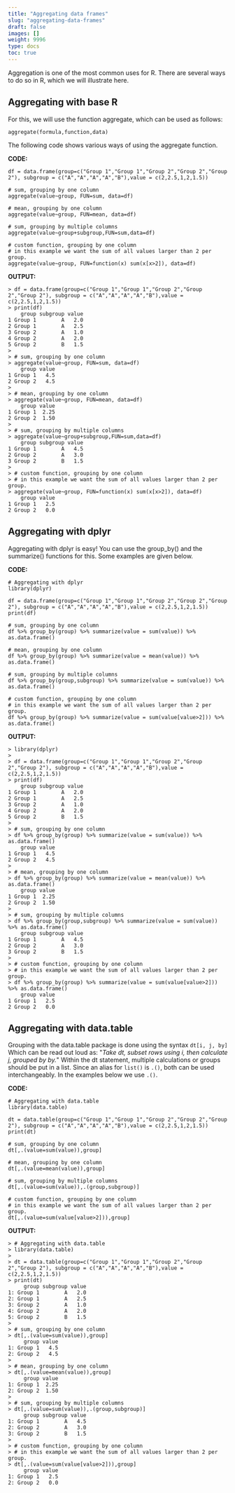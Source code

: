 ```yaml
---
title: "Aggregating data frames"
slug: "aggregating-data-frames"
draft: false
images: []
weight: 9996
type: docs
toc: true
---
```


Aggregation is one of the most common uses for R. There are several ways to do so in R, which we will illustrate here.

## Aggregating with base R
For this, we will use the function aggregate, which can be used as follows:

    aggregate(formula,function,data)

The following code shows various ways of using the aggregate function. 

**CODE:**

    df = data.frame(group=c("Group 1","Group 1","Group 2","Group 2","Group 2"), subgroup = c("A","A","A","A","B"),value = c(2,2.5,1,2,1.5))
    
    # sum, grouping by one column
    aggregate(value~group, FUN=sum, data=df)
    
    # mean, grouping by one column
    aggregate(value~group, FUN=mean, data=df)
    
    # sum, grouping by multiple columns
    aggregate(value~group+subgroup,FUN=sum,data=df)
    
    # custom function, grouping by one column
    # in this example we want the sum of all values larger than 2 per group.
    aggregate(value~group, FUN=function(x) sum(x[x>2]), data=df)

**OUTPUT:**

    > df = data.frame(group=c("Group 1","Group 1","Group 2","Group 2","Group 2"), subgroup = c("A","A","A","A","B"),value = c(2,2.5,1,2,1.5))
    > print(df)
        group subgroup value
    1 Group 1        A   2.0
    2 Group 1        A   2.5
    3 Group 2        A   1.0
    4 Group 2        A   2.0
    5 Group 2        B   1.5
    > 
    > # sum, grouping by one column
    > aggregate(value~group, FUN=sum, data=df)
        group value
    1 Group 1   4.5
    2 Group 2   4.5
    > 
    > # mean, grouping by one column
    > aggregate(value~group, FUN=mean, data=df)
        group value
    1 Group 1  2.25
    2 Group 2  1.50
    > 
    > # sum, grouping by multiple columns
    > aggregate(value~group+subgroup,FUN=sum,data=df)
        group subgroup value
    1 Group 1        A   4.5
    2 Group 2        A   3.0
    3 Group 2        B   1.5
    > 
    > # custom function, grouping by one column
    > # in this example we want the sum of all values larger than 2 per group.
    > aggregate(value~group, FUN=function(x) sum(x[x>2]), data=df)
        group value
    1 Group 1   2.5
    2 Group 2   0.0

## Aggregating with dplyr
Aggregating with dplyr is easy! You can use the group_by() and the summarize() functions for this. Some examples are given below.

**CODE:**

    # Aggregating with dplyr
    library(dplyr)
    
    df = data.frame(group=c("Group 1","Group 1","Group 2","Group 2","Group 2"), subgroup = c("A","A","A","A","B"),value = c(2,2.5,1,2,1.5))
    print(df)
    
    # sum, grouping by one column
    df %>% group_by(group) %>% summarize(value = sum(value)) %>% as.data.frame()
    
    # mean, grouping by one column
    df %>% group_by(group) %>% summarize(value = mean(value)) %>% as.data.frame()
    
    # sum, grouping by multiple columns
    df %>% group_by(group,subgroup) %>% summarize(value = sum(value)) %>% as.data.frame()
    
    # custom function, grouping by one column
    # in this example we want the sum of all values larger than 2 per group.
    df %>% group_by(group) %>% summarize(value = sum(value[value>2])) %>% as.data.frame()

**OUTPUT:**

    > library(dplyr)
    > 
    > df = data.frame(group=c("Group 1","Group 1","Group 2","Group 2","Group 2"), subgroup = c("A","A","A","A","B"),value = c(2,2.5,1,2,1.5))
    > print(df)
        group subgroup value
    1 Group 1        A   2.0
    2 Group 1        A   2.5
    3 Group 2        A   1.0
    4 Group 2        A   2.0
    5 Group 2        B   1.5
    > 
    > # sum, grouping by one column
    > df %>% group_by(group) %>% summarize(value = sum(value)) %>% as.data.frame()
        group value
    1 Group 1   4.5
    2 Group 2   4.5
    > 
    > # mean, grouping by one column
    > df %>% group_by(group) %>% summarize(value = mean(value)) %>% as.data.frame()
        group value
    1 Group 1  2.25
    2 Group 2  1.50
    > 
    > # sum, grouping by multiple columns
    > df %>% group_by(group,subgroup) %>% summarize(value = sum(value)) %>% as.data.frame()
        group subgroup value
    1 Group 1        A   4.5
    2 Group 2        A   3.0
    3 Group 2        B   1.5
    > 
    > # custom function, grouping by one column
    > # in this example we want the sum of all values larger than 2 per group.
    > df %>% group_by(group) %>% summarize(value = sum(value[value>2])) %>% as.data.frame()
        group value
    1 Group 1   2.5
    2 Group 2   0.0

## Aggregating with data.table
Grouping with the data.table package is done using the syntax `dt[i, j, by]`
Which can be read out loud as: "*Take dt, subset rows using i, then calculate j, grouped by by.*" Within the dt statement, multiple calculations or groups should be put in a list. Since an alias for `list()` is `.()`, both can be used interchangeably. In the examples below we use `.()`.



**CODE:**

    # Aggregating with data.table
    library(data.table)
    
    dt = data.table(group=c("Group 1","Group 1","Group 2","Group 2","Group 2"), subgroup = c("A","A","A","A","B"),value = c(2,2.5,1,2,1.5))
    print(dt)
    
    # sum, grouping by one column
    dt[,.(value=sum(value)),group]
    
    # mean, grouping by one column
    dt[,.(value=mean(value)),group]
    
    # sum, grouping by multiple columns
    dt[,.(value=sum(value)),.(group,subgroup)]
    
    # custom function, grouping by one column
    # in this example we want the sum of all values larger than 2 per group.
    dt[,.(value=sum(value[value>2])),group]

**OUTPUT:**

    > # Aggregating with data.table
    > library(data.table)
    > 
    > dt = data.table(group=c("Group 1","Group 1","Group 2","Group 2","Group 2"), subgroup = c("A","A","A","A","B"),value = c(2,2.5,1,2,1.5))
    > print(dt)
         group subgroup value
    1: Group 1        A   2.0
    2: Group 1        A   2.5
    3: Group 2        A   1.0
    4: Group 2        A   2.0
    5: Group 2        B   1.5
    > 
    > # sum, grouping by one column
    > dt[,.(value=sum(value)),group]
         group value
    1: Group 1   4.5
    2: Group 2   4.5
    > 
    > # mean, grouping by one column
    > dt[,.(value=mean(value)),group]
         group value
    1: Group 1  2.25
    2: Group 2  1.50
    > 
    > # sum, grouping by multiple columns
    > dt[,.(value=sum(value)),.(group,subgroup)]
         group subgroup value
    1: Group 1        A   4.5
    2: Group 2        A   3.0
    3: Group 2        B   1.5
    > 
    > # custom function, grouping by one column
    > # in this example we want the sum of all values larger than 2 per group.
    > dt[,.(value=sum(value[value>2])),group]
         group value
    1: Group 1   2.5
    2: Group 2   0.0

